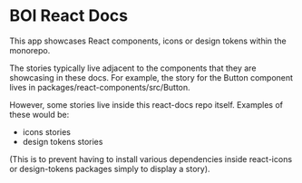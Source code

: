 # BOI React Docs

This app showcases React components, icons or design tokens within the monorepo.

The stories typically live adjacent to the components that they are showcasing in these docs. For example, the story for the Button component lives in packages/react-components/src/Button.

However, some stories live inside this react-docs repo itself. Examples of these would be:

- icons stories
- design tokens stories

(This is to prevent having to install various dependencies inside react-icons or design-tokens packages simply to display a story).
